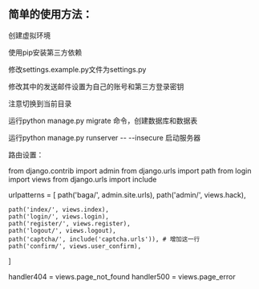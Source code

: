 ## 简单的使用方法：


创建虚拟环境

使用pip安装第三方依赖

修改settings.example.py文件为settings.py

修改其中的发送邮件设置为自己的账号和第三方登录密钥

注意切换到当前目录

运行python manage.py migrate 命令，创建数据库和数据表

运行python manage.py runserver  -- --insecure
启动服务器



路由设置：


from django.contrib import admin
from django.urls import path
from login import views
from django.urls import include



urlpatterns = [
    path('baga/', admin.site.urls),
    path('admin/', views.hack),

    path('index/', views.index),
    path('login/', views.login),
    path('register/', views.register),
    path('logout/', views.logout),
    path('captcha/', include('captcha.urls')), # 增加这一行
    path('confirm/', views.user_confirm),
]

handler404 = views.page_not_found
handler500 = views.page_error